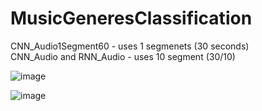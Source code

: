 # MusicGeneresClassification

CNN_Audio1Segment60 - uses 1 segmenets (30 seconds)
<br>
CNN_Audio and RNN_Audio - uses 10 segment (30/10)

![image](https://github.com/Koks-creator/MusicGeneresClassification/assets/73878161/95e7ebc7-0d03-4bb6-94bc-296301bdc87a)

![image](https://github.com/Koks-creator/MusicGeneresClassification/assets/73878161/202f4a69-c49f-4f9d-938d-17b6834efd6b)
